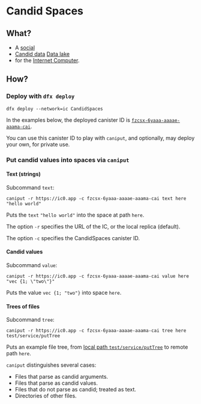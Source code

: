 # Candid Spaces

## What?

- A [social](https://en.wikipedia.org/wiki/Social_media)
- [Candid data](https://github.com/dfinity/candid) [Data lake](https://en.wikipedia.org/wiki/Data_lake)
- for the [Internet Computer](https://internetcomputer.org/).

## How?

### Deploy with `dfx deploy`

`dfx deploy --network=ic CandidSpaces`

In the examples below, the deployed canister ID is [`fzcsx-6yaaa-aaaae-aaama-cai`](https://ic.rocks/principal/fzcsx-6yaaa-aaaae-aaama-cai).

You can use this canister ID to play with `caniput`, and optionally, may deploy your own, for private use.

### Put candid values into spaces via `caniput`

#### Text (strings)

Subcommand `text`:

`caniput -r https://ic0.app -c fzcsx-6yaaa-aaaae-aaama-cai text here "hello world"`

Puts the `text` `"hello world"` into the space at path `here`.

The option `-r` specifies the URL of the IC, or the local replica (default).

The option `-c` specifies the CandidSpaces canister ID.

#### Candid values

Subcommand `value`:

`caniput -r https://ic0.app -c fzcsx-6yaaa-aaaae-aaama-cai value here "vec {1; \"two\"}"`

Puts the value `vec {1; "two"}` into space `here`.

#### Trees of files

Subcommand `tree`:

`caniput -r https://ic0.app -c fzcsx-6yaaa-aaaae-aaama-cai tree here test/service/putTree`

Puts an example file tree, from [local path `test/service/putTree`](https://github.com/matthewhammer/candid-spaces/tree/main/test/service/putTree) to remote path `here`.

`caniput` distinguishes several cases:
 - Files that parse as candid arguments.
 - Files that parse as candid values.
 - Files that do not parse as candid; treated as text.
 - Directories of other files.
